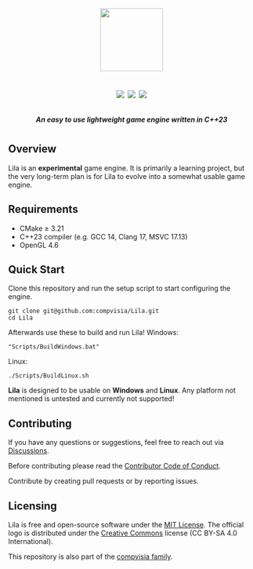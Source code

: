 <h1 align="center">

<img src="https://compvisia.com/img/Lila-logo.png" height=128/>

[![][license-shield]][license-link]
[![][codefactor-shield]][codefactor-link]
[![][cpp-shield]][cpp-link]

</h1>

<h4 align="center">
<i>An easy to use lightweight game engine written in C++23</i>
</h4>

<h1>

## Overview

Lila is an **experimental** game engine. It is primarily a learning project, but the very long-term plan is for Lila to evolve into a somewhat usable game engine.

## Requirements
- CMake ≥ 3.21
- C++23 compiler (e.g. GCC 14, Clang 17, MSVC 17.13)
- OpenGL 4.6

## Quick Start

Clone this repository and run the setup script to start configuring the engine.

```
git clone git@github.com:compvisia/Lila.git
cd Lila
```

Afterwards use these to build and run Lila!
Windows:
```
"Scripts/BuildWindows.bat"
```
Linux:
```
./Scripts/BuildLinux.sh
```

**Lila** is designed to be usable on **Windows** and **Linux**. Any platform not mentioned is untested and currently not supported!

## Contributing

If you have any questions or suggestions, feel free to reach out via [Discussions](https://github.com/compvisia/Lila/discussions).

Before contributing please read the [Contributor Code of Conduct](https://github.com/compvisia/Lila/blob/master/CODE_OF_CONDUCT.md).

Contribute by creating pull requests or by reporting issues.

## Licensing

Lila is free and open-source software under the [MIT License](https://github.com/compvisia/Lila/blob/master/LICENSE). The official logo is distributed under the [Creative Commons](https://creativecommons.org/licenses/by-sa/4.0/) license (CC BY-SA 4.0 International).

This repository is also part of the [compvisia family](https://github.com/compvisia/family).

<!-- LINKAGE -->
[license-link]: https://github.com/compvisia/Lila/blob/master/LICENSE
[license-shield]: https://img.shields.io/github/license/compvisia/lila?style=flat
[codefactor-link]: https://www.codefactor.io/repository/github/compvisia/lila
[codefactor-shield]: https://www.codefactor.io/repository/github/compvisia/lila/badge?style=flat
[cpp-link]: https://en.cppreference.com/w/cpp/23
[cpp-shield]: https://img.shields.io/badge/C++-23-blue?style=flat&logo=C%2B%2B
